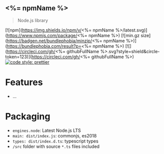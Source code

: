 ## <%= npmName %>

> Node.js library

[![npm](https://img.shields.io/npm/v/<%= npmName %>/latest.svg)](https://www.npmjs.com/package/<%= npmName %>)
[![min.gz size](https://badgen.net/bundlephobia/minzip/<%= npmName %>)](https://bundlephobia.com/result?p=<%= npmName %>)
[![](https://circleci.com/gh/<%= githubFullName %>.svg?style=shield&circle-token=123)](https://circleci.com/gh/<%= githubFullName %>)
[![code style: prettier](https://img.shields.io/badge/code_style-prettier-ff69b4.svg?style=flat-square)](https://github.com/prettier/prettier)

# Features

- ...

# Packaging

- `engines.node`: Latest Node.js LTS
- `main: dist/index.js`: commonjs, es2018
- `types: dist/index.d.ts`: typescript types
- `/src` folder with source `*.ts` files included
